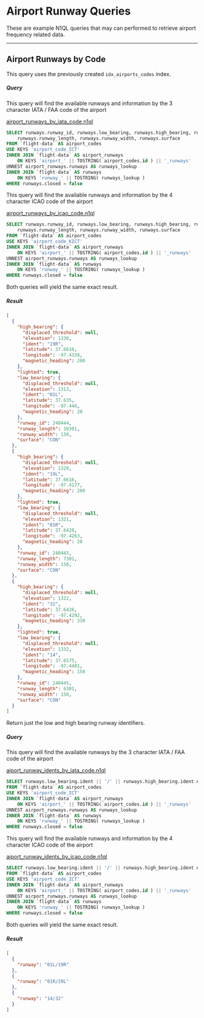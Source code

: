 # Airport Runway Queries

These are example N1QL queries that may can performed to retrieve airport frequency related data.

---

## Airport Runways by Code

This query uses the previously created `idx_airports_codes` index.

##### Query

This query will find the available runways and information by the 3 character IATA / FAA code of the airport

[airport_runways_by_iata_code.n1ql](queries/airport_runways/airport_runways_by_iata_code.n1ql)

```sql
SELECT runways.runway_id, runways.low_bearing, runways.high_bearing, runways.lighted,
    runways.runway_length, runways.runway_width, runways.surface
FROM `flight-data` AS airport_codes
USE KEYS 'airport_code_ICT'
INNER JOIN `flight-data` AS airport_runways
    ON KEYS 'airport_' || TOSTRING( airport_codes.id ) || '_runways'
UNNEST airport_runways.runways AS runways_lookup
INNER JOIN `flight-data` AS runways
    ON KEYS 'runway_' || TOSTRING( runways_lookup )
WHERE runways.closed = false
```

This query will find the available runways and information by the 4 character ICAO code of the airport

[airport_runways_by_icao_code.n1ql](queries/airport_runways/airport_runways_by_icao_code.n1ql)

```sql
SELECT runways.runway_id, runways.low_bearing, runways.high_bearing, runways.lighted,
    runways.runway_length, runways.runway_width, runways.surface
FROM `flight-data` AS airport_codes
USE KEYS 'airport_code_KICT'
INNER JOIN `flight-data` AS airport_runways
    ON KEYS 'airport_' || TOSTRING( airport_codes.id ) || '_runways'
UNNEST airport_runways.runways AS runways_lookup
INNER JOIN `flight-data` AS runways
    ON KEYS 'runway_' || TOSTRING( runways_lookup )
WHERE runways.closed = false
```

Both queries will yield the same exact result.

##### Result

```json
[
  {
    "high_bearing": {
      "displaced_threshold": null,
      "elevation": 1330,
      "ident": "19R",
      "latitude": 37.6616,
      "longitude": -97.4338,
      "magnetic_heading": 200
    },
    "lighted": true,
    "low_bearing": {
      "displaced_threshold": null,
      "elevation": 1313,
      "ident": "01L",
      "latitude": 37.635,
      "longitude": -97.446,
      "magnetic_heading": 20
    },
    "runway_id": 240444,
    "runway_length": 10301,
    "runway_width": 150,
    "surface": "CON"
  },
  {
    "high_bearing": {
      "displaced_threshold": null,
      "elevation": 1320,
      "ident": "19L",
      "latitude": 37.6616,
      "longitude": -97.4177,
      "magnetic_heading": 200
    },
    "lighted": true,
    "low_bearing": {
      "displaced_threshold": null,
      "elevation": 1321,
      "ident": "01R",
      "latitude": 37.6428,
      "longitude": -97.4263,
      "magnetic_heading": 20
    },
    "runway_id": 240443,
    "runway_length": 7301,
    "runway_width": 150,
    "surface": "CON"
  },
  {
    "high_bearing": {
      "displaced_threshold": null,
      "elevation": 1322,
      "ident": "32",
      "latitude": 37.6426,
      "longitude": -97.4292,
      "magnetic_heading": 330
    },
    "lighted": true,
    "low_bearing": {
      "displaced_threshold": null,
      "elevation": 1332,
      "ident": "14",
      "latitude": 37.6575,
      "longitude": -97.4401,
      "magnetic_heading": 150
    },
    "runway_id": 240445,
    "runway_length": 6301,
    "runway_width": 150,
    "surface": "CON"
  }
]
```

Return just the low and high bearing runway identifiers.

##### Query

This query will find the available runways by the 3 character IATA / FAA code of the airport

[aiport_runway_idents_by_iata_code.n1ql](queries/airport_runways/aiport_runway_idents_by_iata_code.n1ql)

```sql
SELECT runways.low_bearing.ident || '/' || runways.high_bearing.ident AS runway
FROM `flight-data` AS airport_codes
USE KEYS 'airport_code_ICT'
INNER JOIN `flight-data` AS airport_runways
    ON KEYS 'airport_' || TOSTRING( airport_codes.id ) || '_runways'
UNNEST airport_runways.runways AS runways_lookup
INNER JOIN `flight-data` AS runways
    ON KEYS 'runway_' || TOSTRING( runways_lookup )
WHERE runways.closed = false
```

This query will find the available runways and information by the 4 character ICAO code of the airport

[aiport_runway_idents_by_icao_code.n1ql](queries/airport_runways/aiport_runway_idents_by_icao_code.n1ql)

```sql
SELECT runways.low_bearing.ident || '/' || runways.high_bearing.ident AS runway
FROM `flight-data` AS airport_codes
USE KEYS 'airport_code_ICT'
INNER JOIN `flight-data` AS airport_runways
    ON KEYS 'airport_' || TOSTRING( airport_codes.id ) || '_runways'
UNNEST airport_runways.runways AS runways_lookup
INNER JOIN `flight-data` AS runways
    ON KEYS 'runway_' || TOSTRING( runways_lookup )
WHERE runways.closed = false
```

Both queries will yield the same exact result.

##### Result

```json
[
  {
    "runway": "01L/19R"
  },
  {
    "runway": "01R/19L"
  },
  {
    "runway": "14/32"
  }
]
```
